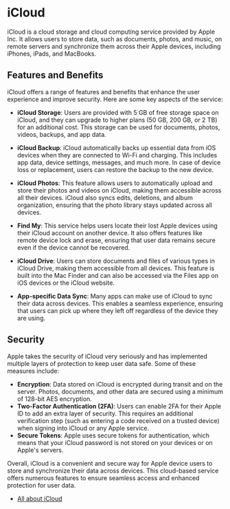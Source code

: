 # iCloud

iCloud is a cloud storage and cloud computing service provided by Apple Inc. It allows users to store data, such as documents, photos, and music, on remote servers and synchronize them across their Apple devices, including iPhones, iPads, and MacBooks.

## Features and Benefits

iCloud offers a range of features and benefits that enhance the user experience and improve security. Here are some key aspects of the service:

- **iCloud Storage**: Users are provided with 5 GB of free storage space on iCloud, and they can upgrade to higher plans (50 GB, 200 GB, or 2 TB) for an additional cost. This storage can be used for documents, photos, videos, backups, and app data.

- **iCloud Backup**: iCloud automatically backs up essential data from iOS devices when they are connected to Wi-Fi and charging. This includes app data, device settings, messages, and much more. In case of device loss or replacement, users can restore the backup to the new device.

- **iCloud Photos**: This feature allows users to automatically upload and store their photos and videos on iCloud, making them accessible across all their devices. iCloud also syncs edits, deletions, and album organization, ensuring that the photo library stays updated across all devices.

- **Find My**: This service helps users locate their lost Apple devices using their iCloud account on another device. It also offers features like remote device lock and erase, ensuring that user data remains secure even if the device cannot be recovered.

- **iCloud Drive**: Users can store documents and files of various types in iCloud Drive, making them accessible from all devices. This feature is built into the Mac Finder and can also be accessed via the Files app on iOS devices or the iCloud website.

- **App-specific Data Sync**: Many apps can make use of iCloud to sync their data across devices. This enables a seamless experience, ensuring that users can pick up where they left off regardless of the device they are using.

## Security

Apple takes the security of iCloud very seriously and has implemented multiple layers of protection to keep user data safe. Some of these measures include:

- **Encryption**: Data stored on iCloud is encrypted during transit and on the server. Photos, documents, and other data are secured using a minimum of 128-bit AES encryption.
- **Two-Factor Authentication (2FA)**: Users can enable 2FA for their Apple ID to add an extra layer of security. This requires an additional verification step (such as entering a code received on a trusted device) when signing into iCloud or any Apple service.
- **Secure Tokens**: Apple uses secure tokens for authentication, which means that your iCloud password is not stored on your devices or on Apple's servers.

Overall, iCloud is a convenient and secure way for Apple device users to store and synchronize their data across devices. This cloud-based service offers numerous features to ensure seamless access and enhanced protection for user data.

- [All about iCloud](https://www.intego.com/mac-security-blog/everything-you-can-do-with-icloud-the-complete-guide/)